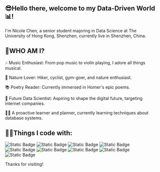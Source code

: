 ## 😎Hello there, welcome to my Data-Driven World📊!

I'm Nicole Chen, a senior student majoring in Data Science at The University of Hong Kong, Shenzhen, currently live in Shenzhen, China.

## 🤔WHO AM I?
🎶 Music Enthusiast: From pop music to violin playing, I adore all things musical.

🌄 Nature Lover: Hiker, cyclist, gym-goer, and nature enthusiast.

📚 Poetry Reader: Currently immersed in Homer's epic poems.

🎯 Future Data Scientist: Aspiring to shape the digital future, targeting internet companies.

👩‍🎓 A proactive learner and planner, currently learning techniques about database systems.

## 👩‍💻Things I code with:
![Static Badge](https://img.shields.io/badge/Python-FFE5CC?logo=python&logoColor=white)
![Static Badge](https://img.shields.io/badge/C%2B%2B-FFCC99?logo=C%2B%2B)
![Static Badge](https://img.shields.io/badge/R-FFB266?logo=R)
![Static Badge](https://img.shields.io/badge/D3.js-FF9933?logo=D3.js&logoColor=white)
![Static Badge](https://img.shields.io/badge/Numpy-FF8000?logo=numpy)
![Static Badge](https://img.shields.io/badge/matlab-FF6600?logo=Matlab)
![Static Badge](https://img.shields.io/badge/MySQL-EE7700?logo=MySQL&logoColor=white)
![Static Badge](https://img.shields.io/badge/Pandas-FF4000?logo=Pandas)
![Static Badge](https://img.shields.io/badge/HTML-FF2000?logo=HTML5&logoColor=white)


Thanks for visiting!

<!--
**ZhizhenChen/ZhizhenChen** is a ✨ _special_ ✨ repository because its `README.md` (this file) appears on your GitHub profile.

Here are some ideas to get you started:

- 🔭 I’m currently working on ...
- 🌱 I’m currently learning ...
- 👯 I’m looking to collaborate on ...
- 🤔 I’m looking for help with ...
- 💬 Ask me about ...
- 📫 How to reach me: ...
- 😄 Pronouns: ...
- ⚡ Fun fact: ...
-->
